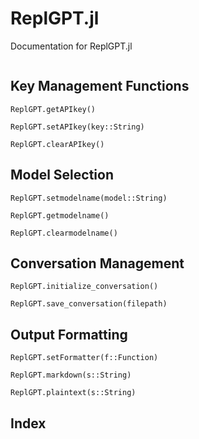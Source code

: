 # ReplGPT.jl

Documentation for ReplGPT.jl

```@contents
```

## Key Management Functions

```@docs
ReplGPT.getAPIkey()
```

```@docs
ReplGPT.setAPIkey(key::String)

ReplGPT.clearAPIkey()
```

## Model Selection

```@docs
ReplGPT.setmodelname(model::String)

ReplGPT.getmodelname()

ReplGPT.clearmodelname()
```

## Conversation Management

```@docs
ReplGPT.initialize_conversation()

ReplGPT.save_conversation(filepath)
```

## Output Formatting

```@docs
ReplGPT.setFormatter(f::Function)

ReplGPT.markdown(s::String)

ReplGPT.plaintext(s::String)
```


## Index

```@index
```
